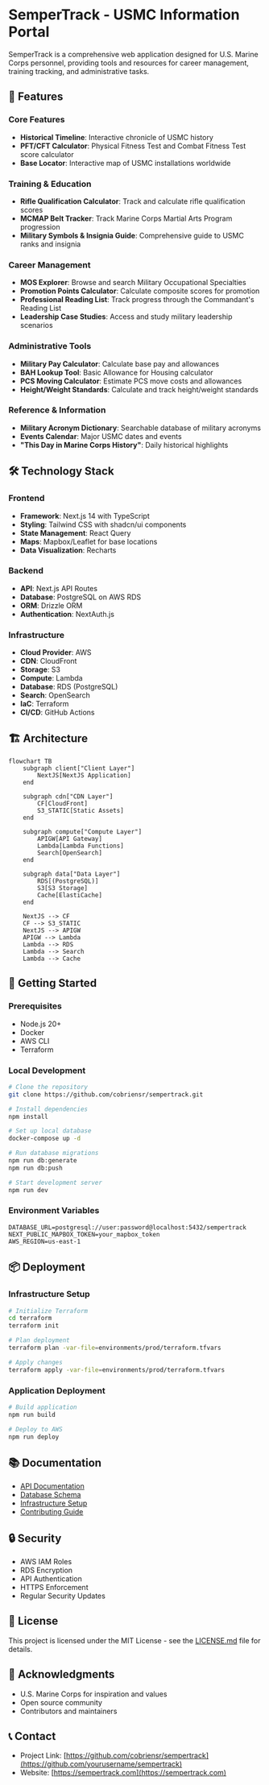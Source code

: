 # SemperTrack - USMC Information Portal

SemperTrack is a comprehensive web application designed for U.S. Marine Corps personnel, providing tools and resources for career management, training tracking, and administrative tasks.

## 🌟 Features

### Core Features

- **Historical Timeline**: Interactive chronicle of USMC history
- **PFT/CFT Calculator**: Physical Fitness Test and Combat Fitness Test score calculator
- **Base Locator**: Interactive map of USMC installations worldwide

### Training & Education

- **Rifle Qualification Calculator**: Track and calculate rifle qualification scores
- **MCMAP Belt Tracker**: Track Marine Corps Martial Arts Program progression
- **Military Symbols & Insignia Guide**: Comprehensive guide to USMC ranks and insignia

### Career Management

- **MOS Explorer**: Browse and search Military Occupational Specialties
- **Promotion Points Calculator**: Calculate composite scores for promotion
- **Professional Reading List**: Track progress through the Commandant's Reading List
- **Leadership Case Studies**: Access and study military leadership scenarios

### Administrative Tools

- **Military Pay Calculator**: Calculate base pay and allowances
- **BAH Lookup Tool**: Basic Allowance for Housing calculator
- **PCS Moving Calculator**: Estimate PCS move costs and allowances
- **Height/Weight Standards**: Calculate and track height/weight standards

### Reference & Information

- **Military Acronym Dictionary**: Searchable database of military acronyms
- **Events Calendar**: Major USMC dates and events
- **"This Day in Marine Corps History"**: Daily historical highlights

## 🛠 Technology Stack

### Frontend

- **Framework**: Next.js 14 with TypeScript
- **Styling**: Tailwind CSS with shadcn/ui components
- **State Management**: React Query
- **Maps**: Mapbox/Leaflet for base locations
- **Data Visualization**: Recharts

### Backend

- **API**: Next.js API Routes
- **Database**: PostgreSQL on AWS RDS
- **ORM**: Drizzle ORM
- **Authentication**: NextAuth.js

### Infrastructure

- **Cloud Provider**: AWS
- **CDN**: CloudFront
- **Storage**: S3
- **Compute**: Lambda
- **Database**: RDS (PostgreSQL)
- **Search**: OpenSearch
- **IaC**: Terraform
- **CI/CD**: GitHub Actions

## 🏗 Architecture

```mermaid
flowchart TB
    subgraph client["Client Layer"]
        NextJS[NextJS Application]
    end

    subgraph cdn["CDN Layer"]
        CF[CloudFront]
        S3_STATIC[Static Assets]
    end

    subgraph compute["Compute Layer"]
        APIGW[API Gateway]
        Lambda[Lambda Functions]
        Search[OpenSearch]
    end

    subgraph data["Data Layer"]
        RDS[(PostgreSQL)]
        S3[S3 Storage]
        Cache[ElastiCache]
    end

    NextJS --> CF
    CF --> S3_STATIC
    NextJS --> APIGW
    APIGW --> Lambda
    Lambda --> RDS
    Lambda --> Search
    Lambda --> Cache
```

## 🚀 Getting Started

### Prerequisites

- Node.js 20+
- Docker
- AWS CLI
- Terraform

### Local Development

```bash
# Clone the repository
git clone https://github.com/cobriensr/sempertrack.git

# Install dependencies
npm install

# Set up local database
docker-compose up -d

# Run database migrations
npm run db:generate
npm run db:push

# Start development server
npm run dev
```

### Environment Variables

```env
DATABASE_URL=postgresql://user:password@localhost:5432/sempertrack
NEXT_PUBLIC_MAPBOX_TOKEN=your_mapbox_token
AWS_REGION=us-east-1
```

## 📦 Deployment

### Infrastructure Setup

```bash
# Initialize Terraform
cd terraform
terraform init

# Plan deployment
terraform plan -var-file=environments/prod/terraform.tfvars

# Apply changes
terraform apply -var-file=environments/prod/terraform.tfvars
```

### Application Deployment

```bash
# Build application
npm run build

# Deploy to AWS
npm run deploy
```

## 📚 Documentation

- [API Documentation](./docs/api.md)
- [Database Schema](./docs/schema.md)
- [Infrastructure Setup](./docs/infrastructure.md)
- [Contributing Guide](./CONTRIBUTING.md)

## 🔒 Security

- AWS IAM Roles
- RDS Encryption
- API Authentication
- HTTPS Enforcement
- Regular Security Updates

## 📄 License

This project is licensed under the MIT License - see the [LICENSE.md](LICENSE.md) file for details.

## 🙏 Acknowledgments

- U.S. Marine Corps for inspiration and values
- Open source community
- Contributors and maintainers

## 📞 Contact

- Project Link: [https://github.com/cobriensr/sempertrack](https://github.com/yourusername/sempertrack)
- Website: [https://sempertrack.com](https://sempertrack.com)
